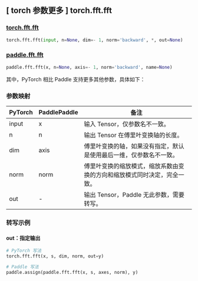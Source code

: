 ## [ torch 参数更多 ] torch.fft.fft

### [torch.fft.fft](https://pytorch.org/docs/stable/generated/torch.fft.fft.html?highlight=fft#torch.fft.fft)

```python
torch.fft.fft(input, n=None, dim=- 1, norm='backward', *, out=None)
```

### [paddle.fft.fft](https://www.paddlepaddle.org.cn/documentation/docs/zh/develop/api/paddle/fft/fft_cn.html)

```python
paddle.fft.fft(x, n=None, axis=- 1, norm='backward', name=None)
```

其中，PyTorch 相比 Paddle 支持更多其他参数，具体如下：
### 参数映射

| PyTorch       | PaddlePaddle | 备注                                                   |
| ------------- | ------------ | ------------------------------------------------------ |
| input         | x            | 输入 Tensor，仅参数名不一致。                            |
| n             | n            | 输出 Tensor 在傅里叶变换轴的长度。                      |
| dim           | axis         | 傅里叶变换的轴，如果没有指定，默认是使用最后一维，仅参数名不一致。|
| norm           |norm          |傅里叶变换的缩放模式，缩放系数由变换的方向和缩放模式同时决定，完全一致。|
| out            | -            |输出 Tensor，Paddle 无此参数，需要转写。              |

### 转写示例
#### out：指定输出
```python
# PyTorch 写法
torch.fft.fft(x, s, dim, norm, out=y)

# Paddle 写法
paddle.assign(paddle.fft.fft(x, s, axes, norm), y)
```
